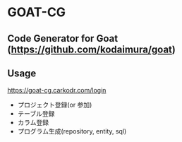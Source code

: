 # GOAT-CG
## Code Generator for Goat (https://github.com/kodaimura/goat)

## Usage
https://goat-cg.carkodr.com/login

* プロジェクト登録(or 参加)
* テーブル登録
* カラム登録
* プログラム生成(repository, entity, sql)
